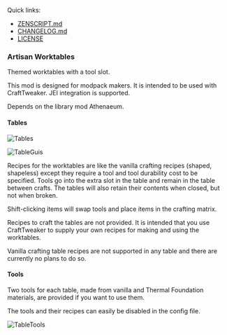 Quick links:

* [ZENSCRIPT.md](https://github.com/codetaylor/artisan-worktables/blob/master/ZENSCRIPT.md)
* [CHANGELOG.md](https://github.com/codetaylor/artisan-worktables/blob/master/CHANGELOG.md)
* [LICENSE](https://github.com/codetaylor/artisan-worktables/blob/master/LICENSE)

### Artisan Worktables

Themed worktables with a tool slot.

This mod is designed for modpack makers. It is intended to be used with CraftTweaker. JEI integration is supported.

Depends on the library mod Athenaeum.

#### Tables

![Tables](https://raw.githubusercontent.com/codetaylor/artisan-worktables/master/assets/tables.png)

![TableGuis](https://raw.githubusercontent.com/codetaylor/artisan-worktables/master/assets/table_gui.gif)

Recipes for the worktables are like the vanilla crafting recipes (shaped, shapeless) except they require a tool and tool durability cost to be specified. Tools go into the extra slot in the table and remain in the table between crafts. The tables will also retain their contents when closed, but not when broken.

Shift-clicking items will swap tools and place items in the crafting matrix.

Recipes to craft the tables are not provided. It is intended that you use CraftTweaker to supply your own recipes for making and using the worktables.  

Vanilla crafting table recipes are not supported in any table and there are currently no plans to do so.

#### Tools

Two tools for each table, made from vanilla and Thermal Foundation materials, are provided if you want to use them.

The tools and their recipes can easily be disabled in the config file. 

![TableTools](https://raw.githubusercontent.com/codetaylor/artisan-worktables/master/assets/items.png)